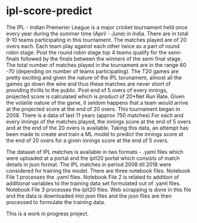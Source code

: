 # ipl-score-predict
The IPL - Indian Premerier League is a major cricket tournament held once every year during the summer time (April - June) in India. There are in total 9-10 teams participating in this tournament. The matches played are of 20 overs each. Each team play against each other twice as a part of round robin stage. Post the round robin stage top 4 teams qualify for the semi-finals followed by the finals between the winners of the semi final stage. The total number of matches played in the tournament are in the range 60 -70 (depending on number of teams participating). The T20 games are pretty exciting and given the nature of the IPL torunament, almost all the games go down the wire and thus these matches are never short of providing thrills to the public. Post end of 5 overs of every innings, projected score is calculated which is product of 20*Net Run Rate. Given the volatile nature of the game, it seldom happens that a team would arrive at the projected score at the end of 20 overs. This tournament began in 2008. There is a data of last 11 years (approx 750 matches).For each and every innings of the matches played, the innings score at the end of 5 overs and at the end of the 20 overs is available. Taking this data, an attempt has been made to create and train a ML model to predict the innings score at the end of 20 overs for a given innings score at the end of 5 overs. 

The dataset of IPL matches is available in two formats - .yaml files which were uploaded at a portal and the iptl20 portal which consists of match details in json format. The IPL matches in period 2008 till 2018 were considered for training the model. There are three notebook files. Notebook File 1 processes the .yaml files. Notebook File 2 is related to addition of additional variables to the training data set formulated out of .yaml files. Notebook File 3 processes the iplt20 files. Web scrapping is done in this file and the data is downloaded into json files and the json files are then processed to formulate the training data.  

This is a work in progress project. 
